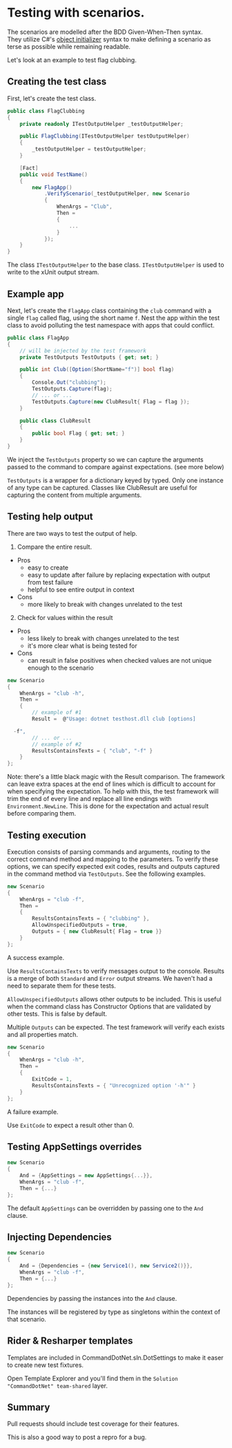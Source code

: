 ﻿# Testing with scenarios.

The scenarios are modelled after the BDD Given-When-Then syntax.  
They utilize C#'s [object initializer](https://docs.microsoft.com/en-us/dotnet/csharp/programming-guide/classes-and-structs/object-and-collection-initializers) syntax to make defining a scenario as terse as possible while remaining readable.

Let's look at an example to test flag clubbing.

## Creating the test class

First, let's create the test class.

``` c#
public class FlagClubbing
{
    private readonly ITestOutputHelper _testOutputHelper;

    public FlagClubbing(ITestOutputHelper testOutputHelper)
    {
        _testOutputHelper = testOutputHelper;
    }

    [Fact]
    public void TestName()
    {
        new FlagApp()
            .VerifyScenario(_testOutputHelper, new Scenario
            {
                WhenArgs = "Club",
                Then =
                {
                    ...
                }
            });
    }
}
```

The class  `ITestOutputHelper` to the base class.  `ITestOutputHelper` is used to write to the xUnit output stream.

## Example app

Next, let's create the `FlagApp` class containing the `club` command with a single `flag` called flag, using the short name `f`.  Nest the app within the test class to avoid polluting the test namespace with apps that could conflict.

``` c#
public class FlagApp
{
    // will be injected by the test framework
    private TestOutputs TestOutputs { get; set; }

    public int Club([Option(ShortName="f")] bool flag)
    {
        Console.Out("clubbing");
        TestOutputs.Capture(flag);
        // ... or ...
        TestOutputs.Capture(new ClubResult{ Flag = flag });
    }

    public class ClubResult
    {
        public bool Flag { get; set; }
    }
}
```
We inject the `TestOutputs` property so we can capture the arguments passed to the command to compare against expectations.  (see more below)

`TestOutputs` is a wrapper for a dictionary keyed by typed. Only one instance of any type can be captured. Classes like ClubResult are useful for capturing the content from multiple arguments.  

## Testing help output

There are two ways to test the output of help.

1. Compare the entire result.
  - Pros 
    - easy to create
    - easy to update after failure by replacing expectation with output from test failure
    - helpful to see entire output in context
  - Cons
    - more likely to break with changes unrelated to the test
2. Check for values within the result
  - Pros
    - less likely to break with changes unrelated to the test
    - it's more clear what is being tested for
  - Cons
    - can result in false positives when checked values are not unique enough to the scenario

``` c#
new Scenario
{
    WhenArgs = "club -h",
    Then =
    {
        // example of #1
        Result =  @"Usage: dotnet testhost.dll club [options]

  -f",
        // ... or ...
        // example of #2
        ResultsContainsTexts = { "club", "-f" }
    }
};
```

Note: there's a little black magic with the Result comparison.  The framework can leave extra spaces at the end of lines which is difficult to account for when specifying the expectation.  To help with this, the test framework will trim the end of every line and replace all line endings with `Environment.NewLine`.  This is done for the expectation and actual result before comparing them.

## Testing execution

Execution consists of parsing commands and arguments, routing to the correct command method and mapping to the parameters.  To verify these options, we can specify expected exit codes, results and outputs captured in the command method via `TestOutputs`.  See the following examples.

``` c#
new Scenario
{
    WhenArgs = "club -f",
    Then =
    {
        ResultsContainsTexts = { "clubbing" },
        AllowUnspecifiedOutputs = true,
        Outputs = { new ClubResult{ Flag = true }}
    }
};
```

A success example.  

Use `ResultsContainsTexts` to verify messages output to the console.  Results is a merge of both `Standard` and `Error` output streams.  We haven't had a need to separate them for these tests.

`AllowUnspecifiedOutputs` allows other outputs to be included.  This is useful when the command class has Constructor Options that are validated by other tests.  This is false by default.

Multiple `Outputs` can be expected.  The test framework will verify each exists and all properties match.

``` c#
new Scenario
{
    WhenArgs = "club -h",
    Then =
    {
        ExitCode = 1,
        ResultsContainsTexts = { "Unrecognized option '-h'" }
    }
};
```

A failure example.  

Use `ExitCode` to expect a result other than 0.

## Testing AppSettings overrides

``` c#
new Scenario
{
    And = {AppSettings = new AppSettings{...}},
    WhenArgs = "club -f",
    Then = {...}
};
```

The default `AppSettings` can be overridden by passing one to the `And` clause.

## Injecting Dependencies

``` c#
new Scenario
{
    And = {Dependencies = {new Service1(), new Service2()}},
    WhenArgs = "club -f",
    Then = {...}
};
```

Dependencies by passing the instances into the `And` clause.

The instances will be registered by type as singletons within the context of that scenario.

## Rider & Resharper templates

Templates are included in CommandDotNet.sln.DotSettings to make it easer to create new test fixtures.

Open Template Explorer and you'll find them in the `Solution "CommandDotNet" team-shared` layer.

## Summary

Pull requests should include test coverage for their features.

This is also a good way to post a repro for a bug.